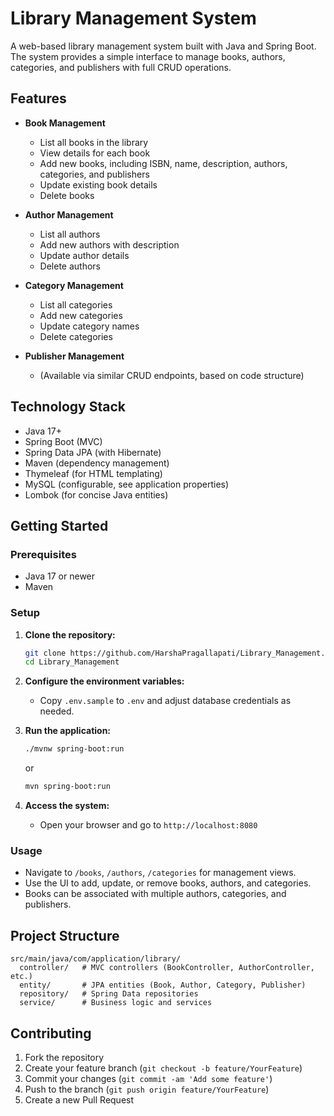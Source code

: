 # Library Management System

A web-based library management system built with Java and Spring Boot. The system provides a simple interface to manage books, authors, categories, and publishers with full CRUD operations.

## Features

- **Book Management**
  - List all books in the library
  - View details for each book
  - Add new books, including ISBN, name, description, authors, categories, and publishers
  - Update existing book details
  - Delete books

- **Author Management**
  - List all authors
  - Add new authors with description
  - Update author details
  - Delete authors

- **Category Management**
  - List all categories
  - Add new categories
  - Update category names
  - Delete categories

- **Publisher Management**
  - (Available via similar CRUD endpoints, based on code structure)

## Technology Stack

- Java 17+
- Spring Boot (MVC)
- Spring Data JPA (with Hibernate)
- Maven (dependency management)
- Thymeleaf (for HTML templating)
- MySQL (configurable, see application properties)
- Lombok (for concise Java entities)

## Getting Started

### Prerequisites

- Java 17 or newer
- Maven

### Setup

1. **Clone the repository:**
   ```sh
   git clone https://github.com/HarshaPragallapati/Library_Management.git
   cd Library_Management
   ```

2. **Configure the environment variables:**
   - Copy `.env.sample` to `.env` and adjust database credentials as needed.

3. **Run the application:**
   ```sh
   ./mvnw spring-boot:run
   ```
   or
   ```sh
   mvn spring-boot:run
   ```

4. **Access the system:**
   - Open your browser and go to `http://localhost:8080`

### Usage

- Navigate to `/books`, `/authors`, `/categories` for management views.
- Use the UI to add, update, or remove books, authors, and categories.
- Books can be associated with multiple authors, categories, and publishers.

## Project Structure

```
src/main/java/com/application/library/
  controller/   # MVC controllers (BookController, AuthorController, etc.)
  entity/       # JPA entities (Book, Author, Category, Publisher)
  repository/   # Spring Data repositories
  service/      # Business logic and services
```

## Contributing

1. Fork the repository
2. Create your feature branch (`git checkout -b feature/YourFeature`)
3. Commit your changes (`git commit -am 'Add some feature'`)
4. Push to the branch (`git push origin feature/YourFeature`)
5. Create a new Pull Request
